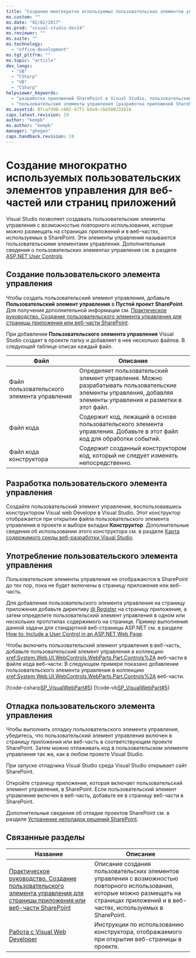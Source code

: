 ```yaml
---
title: "Создание многократно используемых пользовательских элементов управления для веб-частей или страниц приложений | Microsoft Docs"
ms.custom: ""
ms.date: "02/02/2017"
ms.prod: "visual-studio-dev14"
ms.reviewer: ""
ms.suite: ""
ms.technology: 
  - "office-development"
ms.tgt_pltfrm: ""
ms.topic: "article"
dev_langs: 
  - "VB"
  - "CSharp"
  - "VB"
  - "CSharp"
helpviewer_keywords: 
  - "разработка приложений SharePoint в Visual Studio, пользовательские элементы управления"
  - "пользовательские элементы управления [разработка приложений SharePoint в Visual Studio], создание"
ms.assetid: 8fcafd98-c002-47f1-b4a9-cbb500232616
caps.latest.revision: 19
author: "kempb"
ms.author: "kempb"
manager: "ghogen"
caps.handback.revision: 19
---
```

# Создание многократно используемых пользовательских элементов управления для веб-частей или страниц приложений
  Visual Studio позволяет создавать пользовательские элементы управления с возможностью повторного использования, которые можно размещать на страницах приложений и в веб\-частях, используемых в SharePoint.  Эти элементы управления называются пользовательскими элементами управления.  Дополнительные сведения о пользовательских элементах управления см. в разделе [ASP.NET User Controls](../Topic/ASP.NET%20User%20Controls.md).  
  
## Создание пользовательского элемента управления  
 Чтобы создать пользовательский элемент управления, добавьте **Пользовательский элемент управления** в **Пустой проект SharePoint**.  Для получения дополнительной информации см. [Практическое руководство. Создание пользовательского элемента управления для страницы приложения или веб-части SharePoint](../sharepoint/how-to-create-a-user-control-for-a-sharepoint-application-page-or-web-part.md).  
  
 При добавлении **Пользовательского элемента управления** Visual Studio создает в проекте папку и добавляет в нее несколько файлов.  В следующей таблице описан каждый файл.  
  
|Файл|Описание|  
|----------|--------------|  
|Файл пользовательского элемента управления|Определяет пользовательский элемент управления.  Можно разрабатывать пользовательские элементы управления, добавляя элементы управления и разметки в этот файл.|  
|Файл кода|Содержит код, лежащий в основе пользовательского элемента управления.  Добавьте в этот файл код для обработки событий.|  
|Файл кода конструктора|Содержит созданный конструктором код, который не следует изменять непосредственно.|  
  
## Разработка пользовательского элемента управления  
 Создайте пользовательский элемент управления, воспользовавшись конструктором Visual web Develope в Visual Studio.  Этот конструктор отображается при открытии файла пользовательского элемента управления в проекте и выборе вкладки **Конструктор**.  Дополнительные сведения об использовании этого конструктора см. в разделе [Карта содержимого среды веб\-разработки Visual Studio](http://msdn.microsoft.com/ru-ru/9c31f93b-c8fb-4599-9b14-6194ec8c7539).  
  
## Употребление пользовательского элемента управления  
 Пользовательские элементы управления не отображаются в SharePoint до тех пор, пока не будет включены в страницу приложения или веб\-часть.  
  
 Для добавления пользовательского элемента управления на страницу приложения добавьте директиву [@ Register](http://msdn.microsoft.com/ru-ru/66f34922-be41-4e36-9dc8-1774d85311d1) на страницу приложения, а затем определите пользовательский элемент управления в одном или нескольких прототипах содержимого на странице.  Пример выполнения данной задачи для стандартной веб\-страницы ASP.NET см. в разделе [How to: Include a User Control in an ASP.NET Web Page](../Topic/How%20to:%20Include%20a%20User%20Control%20in%20an%20ASP.NET%20Web%20Page.md).  
  
 Чтобы включить пользовательский элемент управления в веб\-часть, добавьте пользовательский элемент управления в коллекцию <xref:System.Web.UI.WebControls.WebParts.Part.Controls%2A> веб\-части в файле кода веб\-части.  В следующем примере показано добавление пользовательского элемента управления в коллекцию <xref:System.Web.UI.WebControls.WebParts.Part.Controls%2A> веб\-части.  
  
 [!code-csharp[SP_VisualWebPart#5](../snippets/csharp/VS_Snippets_OfficeSP/sp_visualwebpart/cs/visualwebpart1/visualwebpart1.cs#5)]
 [!code-vb[SP_VisualWebPart#5](../snippets/visualbasic/VS_Snippets_OfficeSP/sp_visualwebpart/vb/visualwebpart1/visualwebpart1.vb#5)]  
  
## Отладка пользовательского элемента управления  
 Чтобы выполнить отладку пользовательского элемента управления, убедитесь, что пользовательский элемент управления включен в страницу приложения или веб\-часть в соответствующем проекте SharePoint.  Затем можно отлаживать код в пользовательском элементе управления так же, как в любом проекте Visual Studio.  
  
 При запуске отладчика Visual Studio среда Visual Studio открывает сайт SharePoint.  
  
 Откройте страницу приложения, которая включает пользовательский элемент управления, в SharePoint.  Если пользовательский элемент управления включен в веб\-часть, добавьте ее в страницу веб\-части в SharePoint.  
  
 Дополнительные сведения об отладке проектов SharePoint см. в разделе [Устранение неполадок решений SharePoint](../sharepoint/troubleshooting-sharepoint-solutions.md).  
  
## Связанные разделы  
  
|Название|Описание|  
|--------------|--------------|  
|[Практическое руководство. Создание пользовательского элемента управления для страницы приложения или веб-части SharePoint](../sharepoint/how-to-create-a-user-control-for-a-sharepoint-application-page-or-web-part.md)|Описание создания пользовательских элементов управления с возможностью повторного использования, которые можно размещать на страницах приложений и в веб\-частях, используемых в SharePoint.|  
|[Работа с Visual Web Developer](http://msdn.microsoft.com/ru-ru/9c31f93b-c8fb-4599-9b14-6194ec8c7539)|Инструкции по использованию конструктора, отображаемого при открытии веб\-страницы в проекте.|  
  
  